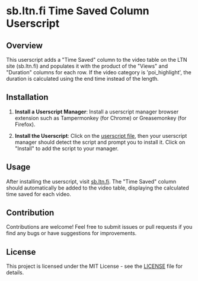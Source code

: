 # sb.ltn.fi Time Saved Column Userscript

## Overview

This userscript adds a "Time Saved" column to the video table on the LTN site (sb.ltn.fi) and populates it with the product of the "Views" and "Duration" columns for each row. If the video category is 'poi_highlight', the duration is calculated using the end time instead of the length.

## Installation

1. **Install a Userscript Manager**: Install a userscript manager browser extension such as Tampermonkey (for Chrome) or Greasemonkey (for Firefox).
   
2. **Install the Userscript**: Click on the [userscript file](https://github.com/DrQuackster/userscripts/raw/main/sbltnfi/sbltnfi-time-saved-column.user.js), then your userscript manager should detect the script and prompt you to install it. Click on "Install" to add the script to your manager.

## Usage

After installing the userscript, visit [sb.ltn.fi](https://sb.ltn.fi/). The "Time Saved" column should automatically be added to the video table, displaying the calculated time saved for each video.

## Contribution

Contributions are welcome! Feel free to submit issues or pull requests if you find any bugs or have suggestions for improvements.

## License

This project is licensed under the MIT License - see the [LICENSE](LICENSE) file for details.
